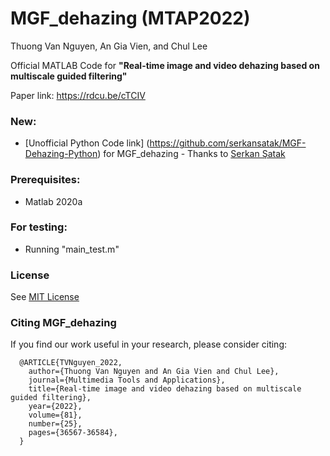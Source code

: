 # MGF_dehazing (MTAP2022)

Thuong Van Nguyen, An Gia Vien, and Chul Lee

Official MATLAB Code for **"Real-time image and video dehazing based on multiscale guided filtering"**

Paper link: https://rdcu.be/cTCIV

### New:
+ [Unofficial Python Code link] (https://github.com/serkansatak/MGF-Dehazing-Python) for MGF_dehazing - Thanks to [Serkan Şatak](https://github.com/serkansatak)

### Prerequisites:
+ Matlab 2020a

### For testing:
+ Running "main_test.m"

### License
See [MIT License](https://github.com/viengiaan/MGF_dehazing/blob/main/LICENSE)


### Citing MGF_dehazing
If you find our work useful in your research, please consider citing:
```
  @ARTICLE{TVNguyen_2022,
    author={Thuong Van Nguyen and An Gia Vien and Chul Lee},
    journal={Multimedia Tools and Applications}, 
    title={Real-time image and video dehazing based on multiscale guided filtering}, 
    year={2022},
    volume={81},
    number={25},
    pages={36567-36584},
  }
```
